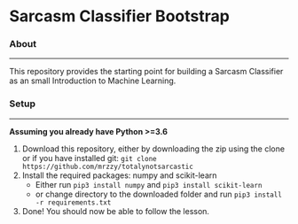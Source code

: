# Sarcasm Classifier Bootstrap
### About
---
This repository provides the starting point for building a Sarcasm Classifier 
as an small Introduction to Machine Learning.

### Setup 
---
**Assuming you already have Python >=3.6**

1. Download this repository, either by downloading the zip using the clone or
if you have installed git: `git clone https://github.com/mrzzy/totalynotsarcastic`
2. Install the required packages: numpy and scikit-learn 
    * Either run `pip3 install numpy` and `pip3 install scikit-learn`
    * or change directory to the downloaded folder and run `pip3 install -r requirements.txt`
3. Done! You should now be able to follow the lesson.
